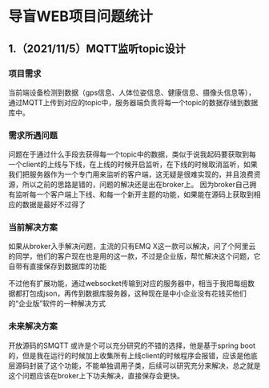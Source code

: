 # 导盲WEB项目问题统计

## 1.（2021/11/5）MQTT监听topic设计

### 项目需求

当前端设备检测到数据（gps信息、人体位姿信息、健康信息、摄像头信息等），通过MQTT上传到对应的topic中，服务器端负责将每一个topic的数据存储到数据库中。

### 需求所遇问题

问题在于通过什么手段去获得每一个topic中的数据，类似于说我起码要获取到每一个client的上线与下线，在上线的时候开启监听，在下线的时候取消监听，如果我们把服务器作为一个专门用来监听的客户端，这无疑是很难实现的，并且浪费资源，所以之前的思路是错的，问题的解决还是出在broker上。
因为broker自己拥有监听每一个客户端上下线、和每一个新开主题的功能，如果能在源码上获取到相应的数据是最好不过得了

### 当前解决方案

如果从broker入手解决问题，主流的只有EMQ X这一款可以解决，问了个阿里云的同学，他们的客户现在也是用的这一款，不过是企业版，帮忙解决这个问题，它自带有直接保存到数据库的功能

不过他有扩展功能，通过websocket传输到对应的服务器中，相当于我把每组数据都打包成json，再传到数据库服务器，这种现在是中小企业没有花钱买他们的“企业版”软件的一种解决方式

### 未来解决方案

开放源码的SMQTT	或许是个可以充分研究的不错的选择，他是基于spring boot的，但是我在运行的时候加上收集所有上线client的时候程序会报错，应该是他底层源码封装了这个功能，不能单独调用子类，后续可以研究充分来解决，总之就是这个问题应该在broker上下功夫解决，直接保存会更快。
